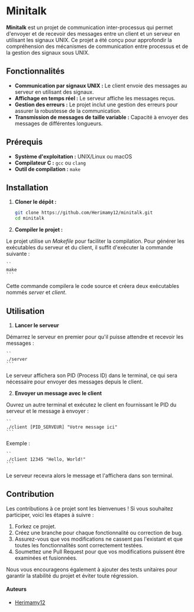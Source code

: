 # Minitalk

**Minitalk** est un projet de communication inter-processus qui permet d'envoyer et de recevoir des messages entre un client et un serveur en utilisant les signaux UNIX. Ce projet a été conçu pour approfondir la compréhension des mécanismes de communication entre processus et de la gestion des signaux sous UNIX.

## Fonctionnalités

- **Communication par signaux UNIX :** Le client envoie des messages au serveur en utilisant des signaux.
- **Affichage en temps réel :** Le serveur affiche les messages reçus.
- **Gestion des erreurs :** Le projet inclut une gestion des erreurs pour assurer la robustesse de la communication.
- **Transmission de messages de taille variable :** Capacité à envoyer des messages de différentes longueurs.

## Prérequis

- **Système d'exploitation :** UNIX/Linux ou macOS
- **Compilateur C :** `gcc` ou `clang`
- **Outil de compilation :** `make`

## Installation

1. **Cloner le dépôt :**

   ```bash
   git clone https://github.com/Herimamy12/minitalk.git
   cd minitalk
   ```

2. **Compiler le projet :**

Le projet utilise un *Makefile* pour faciliter la compilation. Pour générer les exécutables du serveur et du client, il suffit d'exécuter la commande suivante :

    ``
    make
    ```

Cette commande compilera le code source et créera deux exécutables nommés *server* et *client*.

## Utilisation

1. **Lancer le serveur**

Démarrez le serveur en premier pour qu'il puisse attendre et recevoir les messages :

    ``
    ./server
    ```

Le serveur affichera son PID (Process ID) dans le terminal, ce qui sera nécessaire pour envoyer des messages depuis le client.

2. **Envoyer un message avec le client**

Ouvrez un autre terminal et exécutez le client en fournissant le PID du serveur et le message à envoyer :

    ``
    ./client [PID_SERVEUR] "Votre message ici"
    ```

Exemple :

    ``
    ./client 12345 "Hello, World!"
    ```
Le serveur recevra alors le message et l'affichera dans son terminal.

## Contribution

Les contributions à ce projet sont les bienvenues ! Si vous souhaitez participer, voici les étapes à suivre :

1. Forkez ce projet.
2. Créez une branche pour chaque fonctionnalité ou correction de bug.
3. Assurez-vous que vos modifications ne cassent pas l'existant et que toutes les fonctionnalités sont correctement testées.
4. Soumettez une Pull Request pour que vos modifications puissent être examinées et fusionnées.

Nous vous encourageons également à ajouter des tests unitaires pour garantir la stabilité du projet et éviter toute régression.

#### Auteurs

- [Herimamy12](https://github.com/Herimamy12)
